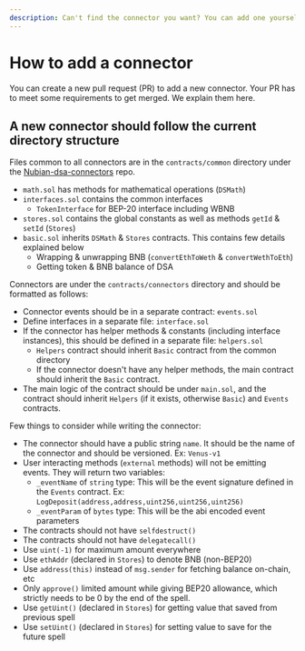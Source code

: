 ```yaml
---
description: Can't find the connector you want? You can add one yourself.
---
```


# How to add a connector

You can create a new pull request \(PR\) to add a new connector. Your PR has to meet some requirements to get merged. We explain them here.

## A new connector should follow the current directory structure

Files common to all connectors are in the `contracts/common` directory under the [Nubian-dsa-connectors](https://github.com/Open-Currency-Collective/Nubian-dsa-connectors) repo.

* `math.sol` has methods for mathematical operations \(`DSMath`\)
* `interfaces.sol` contains the common interfaces
  * `TokenInterface` for BEP-20 interface including WBNB
* `stores.sol` contains the global constants as well as methods `getId` & `setId` \(`Stores`\)
* `basic.sol` inherits `DSMath` & `Stores` contracts. This contains few details explained below
  * Wrapping & unwrapping BNB \(`convertEthToWeth` & `convertWethToEth`\)
  * Getting token & BNB balance of DSA

Connectors are under the `contracts/connectors` directory and should be formatted as follows:

* Connector events should be in a separate contract: `events.sol`
* Define interfaces in a separate file: `interface.sol`
* If the connector has helper methods & constants \(including interface instances\), this should be defined in a separate file: `helpers.sol`
  * `Helpers` contract should inherit `Basic` contract from the common directory
  * If the connector doesn't have any helper methods, the main contract should inherit the `Basic` contract.
* The main logic of the contract should be under `main.sol`, and the contract should inherit `Helpers` \(if it exists, otherwise `Basic`\) and `Events` contracts.

Few things to consider while writing the connector:

* The connector should have a public string `name`. It should be the name of the connector and should be versioned. Ex: `Venus-v1`
* User interacting methods \(`external` methods\) will not be emitting events. They will return two variables:
  * `_eventName` of `string` type: This will be the event signature defined in the `Events` contract. Ex: `LogDeposit(address,address,uint256,uint256,uint256)`
  * `_eventParam` of `bytes` type: This will be the abi encoded event parameters
* The contracts should not have `selfdestruct()`
* The contracts should not have `delegatecall()`
* Use `uint(-1)` for maximum amount everywhere
* Use `ethAddr` \(declared in `Stores`\) to denote BNB \(non-BEP20\)
* Use `address(this)` instead of `msg.sender` for fetching balance on-chain, etc
* Only `approve()` limited amount while giving BEP20 allowance, which strictly needs to be 0 by the end of the spell.
* Use `getUint()` \(declared in `Stores`\) for getting value that saved from previous spell
* Use `setUint()` \(declared in `Stores`\) for setting value to save for the future spell



